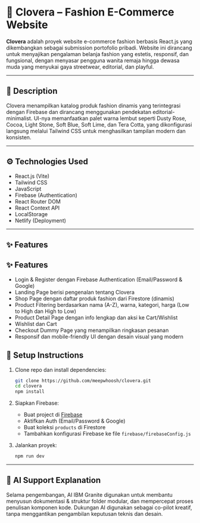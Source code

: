# 🌸 Clovera – Fashion E-Commerce Website

**Clovera** adalah proyek website e-commerce fashion berbasis React.js yang dikembangkan sebagai submission portofolio pribadi. Website ini dirancang untuk menyajikan pengalaman belanja fashion yang estetis, responsif, dan fungsional, dengan menyasar pengguna wanita remaja hingga dewasa muda yang menyukai gaya streetwear, editorial, dan playful.

---

## 📝 Description

Clovera menampilkan katalog produk fashion dinamis yang terintegrasi dengan Firebase dan dirancang menggunakan pendekatan editorial-minimalist. UI-nya memanfaatkan palet warna lembut seperti Dusty Rose, Cocoa, Light Stone, Soft Blue, Soft Lime, dan Tera Cotta, yang dikonfigurasi langsung melalui Tailwind CSS untuk menghasilkan tampilan modern dan konsisten.

---

## ⚙️ Technologies Used

- React.js (Vite)
- Tailwind CSS  
- JavaScript  
- Firebase (Authentication)  
- React Router DOM  
- React Context API  
- LocalStorage  
- Netlify (Deployment)

---

## ✨ Features

## ✨ Features
- Login & Register dengan Firebase Authentication (Email/Password & Google)
- Landing Page berisi pengenalan tentang Clovera
- Shop Page dengan daftar produk fashion dari Firestore (dinamis)
- Product Filtering berdasarkan nama (A-Z), warna, kategori, harga (Low to High dan High to Low)
- Product Detail Page dengan info lengkap dan aksi ke Cart/Wishlist
- Wishlist dan Cart
- Checkout Dummy Page yang menampilkan ringkasan pesanan 
- Responsif dan mobile-friendly UI dengan desain visual yang modern

## 🚀 Setup Instructions

1. Clone repo dan install dependencies:
   ```bash
   git clone https://github.com/meepwhoosh/clovera.git
   cd clovera
   npm install
   ```

2. Siapkan Firebase:

   * Buat project di [Firebase](https://console.firebase.google.com/)
   * Aktifkan Auth (Email/Password & Google)
   * Buat koleksi `products` di Firestore
   * Tambahkan konfigurasi Firebase ke file `firebase/firebaseConfig.js`

3. Jalankan proyek:

   ```bash
   npm run dev
   ```

---

## 🤖 AI Support Explanation

Selama pengembangan, AI IBM Granite digunakan untuk membantu menyusun dokumentasi & struktur folder modular, dan mempercepat proses penulisan komponen kode. Dukungan AI digunakan sebagai co-pilot kreatif, tanpa menggantikan pengambilan keputusan teknis dan desain.